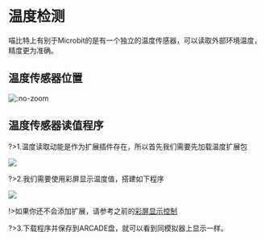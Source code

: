 # 温度检测

喵比特上有别于Microbit的是有一个独立的温度传感器，可以读取外部环境温度，精度更为准确。


## 温度传感器位置

![](https://s2.ax1x.com/2019/01/28/kMNCM8.png ':no-zoom')

## 温度传感器读值程序

?>1.温度读取动能是作为扩展插件存在，所以首先我们需要先加载温度扩展包  

![](https://s2.ax1x.com/2019/01/28/kMNAaj.png)

?>2.我们需要使用彩屏显示温度值，搭建如下程序  
  
![](https://s2.ax1x.com/2019/01/28/kMNYJ1.png)


!>如果你还不会添加扩展，请参考之前的[彩屏显示控制](makecode/03彩屏显示控制)  
  
?>3.下载程序并保存到ARCADE盘，就可以看到同模拟器上显示一样。
